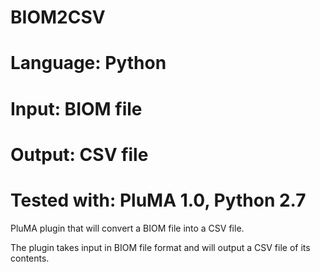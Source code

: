 # BIOM2CSV
# Language: Python
# Input: BIOM file
# Output: CSV file
# Tested with: PluMA 1.0, Python 2.7
PluMA plugin that will convert a BIOM file into a CSV file. 

The plugin takes input in BIOM file format and will output a CSV file of its contents.
